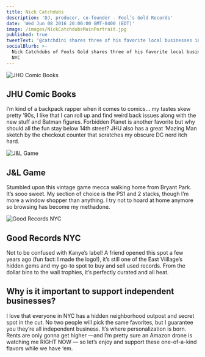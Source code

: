 ```yaml
---
title: Nick Catchdubs
description: 'DJ, producer, co-founder - Fool’s Gold Records'
date: 'Wed Jun 08 2016 20:00:00 GMT-0400 (EDT)'
image: /images/NickCatchdubsMainPortrait.jpg
published: true
tweetText: '@catchdini shares three of his favorite local businesses in NYC'
socialBlurb: >-
  Nick Catchdubs of Fools Gold shares three of his favorite local businesses in
  NYC
---
```


![JHO Comic Books](/fornewyork/images/NickCatchdubsJHUComics.jpg)

## JHU Comic Books

I’m kind of a backpack rapper when it comes to comics… my tastes skew pretty ’90s, I like that I can roll up and find weird back issues along with the new stuff and Batman figures. Forbidden Planet is another favorite but why should all the fun stay below 14th street? JHU also has a great ‘Mazing Man sketch by the checkout counter that scratches my obscure DC nerd itch hard.

![J&L Game](/fornewyork/images/NickCatchdubsJLGame.jpg)

## J&L Game

Stumbled upon this vintage game mecca walking home from Bryant Park. It’s sooo sweet. My section of choice is the PS1 and 2 stacks, though I’m more a window shopper than anything. I try not to hoard at home anymore so browsing has become my methadone.

![Good Records NYC](/fornewyork/images/NickCatchdubsGoodRecords.jpg)

## Good Records NYC

Not to be confused with Kanye’s label! A friend opened this spot a few years ago (fun fact: I made the logo!), it’s still one of the East Viillage’s hidden gems and my go-to spot to buy and sell used records. From the dollar bins to the wall trophies, it’s perfectly curated and all heat.

## Why is it important to support independent businesses?

I love that everyone in NYC has a hidden neighborhood outpost and secret spot in the cut. No two people will pick the same favorites, but I guarantee you they’re all independent business. It’s where personalization is born. Rents are only gonna get higher —and I’m pretty sure an Amazon drone is watching me RIGHT NOW — so let’s enjoy and support these one-of-a-kind flavors while we have ‘em.
